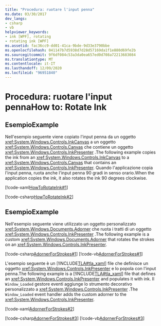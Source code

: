 ```yaml
---
title: "Procedura: ruotare l'input penna"
ms.date: 03/30/2017
dev_langs:
- csharp
- vb
helpviewer_keywords:
- ink [WPF], rotating
- rotating ink [WPF]
ms.assetid: fac36cc9-dd01-41ca-9bde-9d33e3790bbe
ms.openlocfilehash: 041147b7d5938d7d28d57169da1f1e880d69fe2b
ms.sourcegitcommit: 9f6df084c53a3da0ea657ed0d708a72213683084
ms.translationtype: MT
ms.contentlocale: it-IT
ms.lasthandoff: 12/09/2020
ms.locfileid: "96951840"
---
```

# <a name="how-to-rotate-ink"></a><span data-ttu-id="03a0b-102">Procedura: ruotare l'input penna</span><span class="sxs-lookup"><span data-stu-id="03a0b-102">How to: Rotate Ink</span></span>
## <a name="example"></a><span data-ttu-id="03a0b-103">Esempio</span><span class="sxs-lookup"><span data-stu-id="03a0b-103">Example</span></span>  
 <span data-ttu-id="03a0b-104">Nell'esempio seguente viene copiato l'input penna da un oggetto <xref:System.Windows.Controls.InkCanvas> a un oggetto <xref:System.Windows.Controls.Canvas> che contiene un oggetto <xref:System.Windows.Controls.InkPresenter> .</span><span class="sxs-lookup"><span data-stu-id="03a0b-104">The following example copies the ink from an <xref:System.Windows.Controls.InkCanvas> to a <xref:System.Windows.Controls.Canvas> that contains an <xref:System.Windows.Controls.InkPresenter>.</span></span>  <span data-ttu-id="03a0b-105">Quando l'applicazione copia l'input penna, ruota anche l'input penna 90 gradi in senso orario.</span><span class="sxs-lookup"><span data-stu-id="03a0b-105">When the application copies the ink, it also rotates the ink 90 degrees clockwise.</span></span>  
  
 [!code-xaml[HowToRotateInk#1](~/samples/snippets/csharp/VS_Snippets_Wpf/HowToRotateInk/CSharp/Window1.xaml#1)]  
  
 [!code-csharp[HowToRotateInk#2](~/samples/snippets/csharp/VS_Snippets_Wpf/HowToRotateInk/CSharp/Window1.xaml.cs#2)]  
  
## <a name="example"></a><span data-ttu-id="03a0b-106">Esempio</span><span class="sxs-lookup"><span data-stu-id="03a0b-106">Example</span></span>  
 <span data-ttu-id="03a0b-107">Nell'esempio seguente viene utilizzato un oggetto personalizzato <xref:System.Windows.Documents.Adorner> che ruota i tratti di un oggetto <xref:System.Windows.Controls.InkPresenter> .</span><span class="sxs-lookup"><span data-stu-id="03a0b-107">The following example is a custom <xref:System.Windows.Documents.Adorner> that rotates the strokes on an <xref:System.Windows.Controls.InkPresenter>.</span></span>  
  
 [!code-csharp[AdornerForStrokes#1](~/samples/snippets/csharp/VS_Snippets_Wpf/AdornerForStrokes/CSharp/RotatingAdornerForStrokes.cs#1)]
 [!code-vb[AdornerForStrokes#1](~/samples/snippets/visualbasic/VS_Snippets_Wpf/AdornerForStrokes/VisualBasic/RotatingAdornerForStrokes.vb#1)]  
  
 <span data-ttu-id="03a0b-108">L'esempio seguente è un [!INCLUDE[TLA#tla_xaml](../../../includes/tlasharptla-xaml-md.md)] file che definisce un oggetto <xref:System.Windows.Controls.InkPresenter> e lo popola con l'input penna.</span><span class="sxs-lookup"><span data-stu-id="03a0b-108">The following example is a [!INCLUDE[TLA#tla_xaml](../../../includes/tlasharptla-xaml-md.md)] file that defines an <xref:System.Windows.Controls.InkPresenter> and populates it with ink.</span></span> <span data-ttu-id="03a0b-109">Il `Window_Loaded` gestore eventi aggiunge lo strumento decorativo personalizzato a <xref:System.Windows.Controls.InkPresenter> .</span><span class="sxs-lookup"><span data-stu-id="03a0b-109">The `Window_Loaded` event handler adds the custom adorner to the <xref:System.Windows.Controls.InkPresenter>.</span></span>  
  
 [!code-xaml[AdornerForStrokes#2](~/samples/snippets/csharp/VS_Snippets_Wpf/AdornerForStrokes/CSharp/Window1.xaml#2)]  
  
 [!code-csharp[AdornerForStrokes#3](~/samples/snippets/csharp/VS_Snippets_Wpf/AdornerForStrokes/CSharp/Window1.xaml.cs#3)]
 [!code-vb[AdornerForStrokes#3](~/samples/snippets/visualbasic/VS_Snippets_Wpf/AdornerForStrokes/VisualBasic/Window1.xaml.vb#3)]
